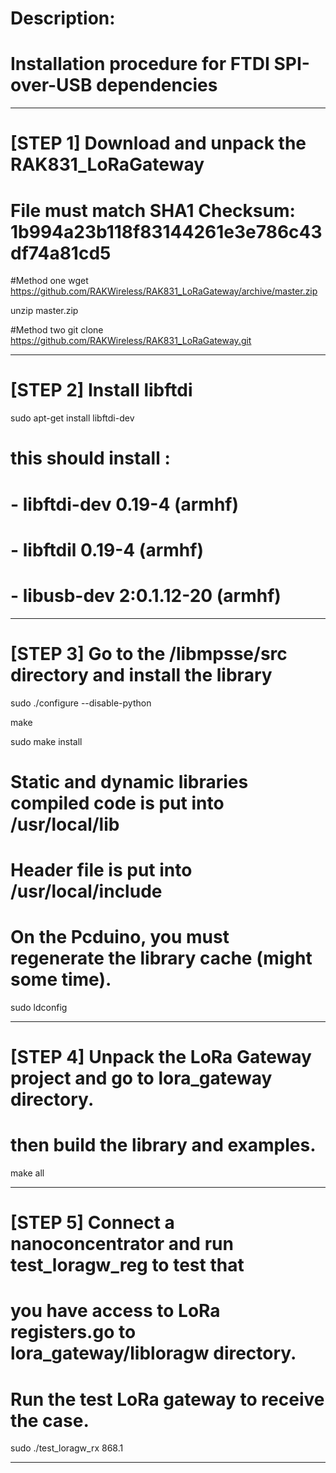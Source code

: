 # Description:
#	Installation procedure for FTDI SPI-over-USB dependencies

-----------------------------------------------------------------------------------------

# [STEP 1] Download and unpack the RAK831_LoRaGateway
# File must match SHA1 Checksum: 1b994a23b118f83144261e3e786c43df74a81cd5
#Method one
wget https://github.com/RAKWireless/RAK831_LoRaGateway/archive/master.zip

unzip master.zip

#Method two
git clone https://github.com/RAKWireless/RAK831_LoRaGateway.git

-----------------------------------------------------------------------------------------

# [STEP 2] Install libftdi

sudo apt-get install libftdi-dev

# this should install :
# - libftdi-dev 0.19-4 (armhf)
# - libftdil 0.19-4 (armhf)
# - libusb-dev 2:0.1.12-20 (armhf)

-----------------------------------------------------------------------------------------

# [STEP 3] Go to the /libmpsse/src directory and install the library

sudo ./configure --disable-python

make

sudo make install
# Static and dynamic libraries compiled code is put into /usr/local/lib
# Header file is put into /usr/local/include

# On the Pcduino, you must regenerate the library cache (might some time).
sudo ldconfig

------------------------------------------------------------------------------------------

# [STEP 4] Unpack the LoRa Gateway project and go to lora_gateway directory. 
# then build the library and examples.
make all

------------------------------------------------------------------------------------------

# [STEP 5] Connect a nanoconcentrator and run test_loragw_reg to test that
# you have access to LoRa registers.go to lora_gateway/libloragw directory.
# Run the test LoRa gateway to receive the case.
sudo ./test_loragw_rx 868.1

------------------------------------------------------------------------------------------
